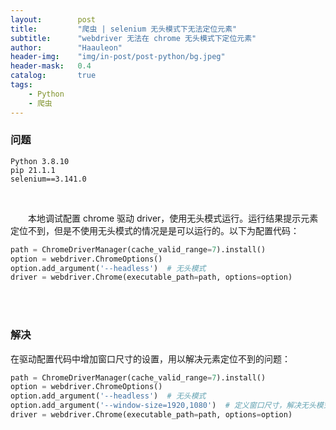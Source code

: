 ```yaml
---
layout:        post
title:         "爬虫 | selenium 无头模式下无法定位元素"
subtitle:      "webdriver 无法在 chrome 无头模式下定位元素"
author:        "Haauleon"
header-img:    "img/in-post/post-python/bg.jpeg"
header-mask:   0.4
catalog:       true
tags:
    - Python
    - 爬虫
---
```


### 问题
```
Python 3.8.10
pip 21.1.1
selenium==3.141.0
```

<br>

&emsp;&emsp;本地调试配置 chrome 驱动 driver，使用无头模式运行。运行结果提示元素定位不到，但是不使用无头模式的情况是是可以运行的。以下为配置代码：    
```python
path = ChromeDriverManager(cache_valid_range=7).install()
option = webdriver.ChromeOptions()
option.add_argument('--headless')  # 无头模式
driver = webdriver.Chrome(executable_path=path, options=option)
```

<br>
<br>

### 解决
在驱动配置代码中增加窗口尺寸的设置，用以解决元素定位不到的问题：   
```python 
path = ChromeDriverManager(cache_valid_range=7).install()
option = webdriver.ChromeOptions()
option.add_argument('--headless')  # 无头模式
option.add_argument('--window-size=1920,1080')  # 定义窗口尺寸，解决无头模式下元素定位不到的问题
driver = webdriver.Chrome(executable_path=path, options=option)
```